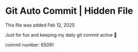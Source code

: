 # Git Auto Commit | Hidden File

This file was added Feb 12, 2025

Just for fun and keeping my daily git commit active 🤪

commit number: 65091
